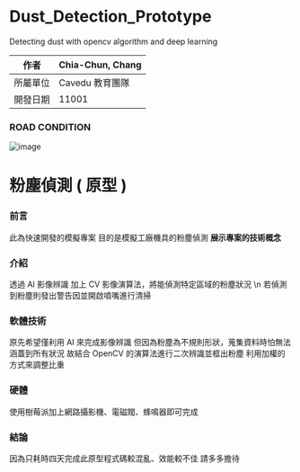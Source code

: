 # Dust_Detection_Prototype
Detecting dust with opencv algorithm and deep learning

| 作者 | Chia-Chun, Chang |
| ---- | ---|
| 所屬單位  | Cavedu 教育團隊 |
| 開發日期  | 11001 |

### ROAD CONDITION

![image](figures/dust_detection_demo_gif.gif)

# 粉塵偵測 ( 原型 )

### 前言
此為快速開發的模擬專案
目的是模擬工廠機具的粉塵偵測
**展示專案的技術概念**

### 介紹
透過 AI 影像辨識 加上 CV 影像演算法，將能偵測特定區域的粉塵狀況 \n
若偵測到粉塵則發出警告因並開啟噴嘴進行清掃

### 軟體技術
原先希望僅利用 AI 來完成影像辨識
但因為粉塵為不規則形狀，蒐集資料時怕無法涵蓋到所有狀況
故結合 OpenCV 的演算法進行二次辨識並框出粉塵
利用加權的方式來調整比重

### 硬體
使用樹莓派加上網路攝影機、電磁閥、蜂鳴器即可完成

### 結論
因為只耗時四天完成此原型程式碼較混亂、效能較不佳
請多多擔待
